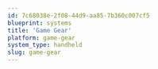 ```yaml
---
id: 7c68038e-2f08-44d9-aa85-7b360c007cf5
blueprint: systems
title: 'Game Gear'
platform: game-gear
system_type: handheld
slug: game-gear
---
```

